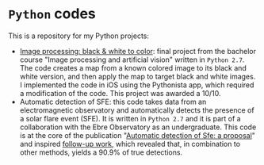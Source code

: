 # `Python` codes
This is a repository for my Python projects:
- [Image processing: black & white to color](/Image%20processing:%20black%20&%20white%20to%20color): final project from the bachelor course "Image processing and artificial vision" written in `Python 2.7`. The code creates a map from a known colored image to its black and white version, and then apply the map to target black and white images. I implemented the code in iOS using the Pythonista app, which required a modification of the code. This project was awarded a 10/10.
- Automatic detection of SFE: this code takes data from an electromagnetic observatory and automatically detects the presence of a solar flare event (SFE). It is written in `Python 2.7` and it is part of a collaboration with the Ebre Observatory as an undergraduate. This code is at the core of the publication "[Automatic detection of Sfe: a proposal](https://angeo.copernicus.org/articles/35/799/2017/)" and inspired [follow-up work](https://www.mdpi.com/2073-4433/13/2/199), which revealed that, in combination to other methods, yields a 90.9% of true detections.
